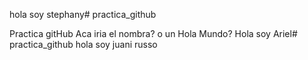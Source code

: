 



hola soy stephany# practica_github

Practica gitHub
Aca iria el nombra? o un Hola Mundo?
Hola soy Ariel# practica_github
hola soy juani russo